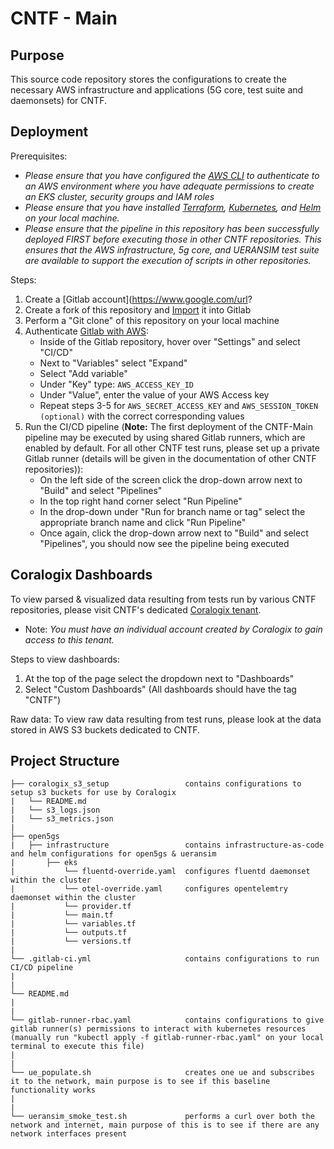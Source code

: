 # CNTF - Main

## Purpose
This source code repository stores the configurations to create the necessary AWS infrastructure and applications (5G core, test suite and daemonsets) for CNTF.

## Deployment
Prerequisites:

* *Please ensure that you have configured the [AWS CLI](https://docs.aws.amazon.com/cli/latest/userguide/getting-started-quickstart.html) to authenticate to an AWS environment where you have adequate permissions to create an EKS cluster, security groups and IAM roles* 
* *Please ensure that you have installed [Terraform](https://developer.hashicorp.com/terraform/tutorials/aws-get-started/install-cli), [Kubernetes](https://docs.aws.amazon.com/eks/latest/userguide/install-kubectl.html), and [Helm](https://helm.sh/docs/intro/install/) on your local machine.*
* *Please ensure that the pipeline in this repository has been successfully deployed FIRST before executing those in other CNTF repositories. This ensures that the AWS infrastructure, 5g core, and UERANSIM test suite are available to support the execution of scripts in other repositories.*  

Steps:
1. Create a [Gitlab account](https://www.google.com/url?
2. Create a fork of this repository and [Import](https://docs.gitlab.com/ee/user/project/import/github.html) it into Gitlab 
3. Perform a "Git clone" of this repository on your local machine
4. Authenticate [Gitlab with AWS](https://docs.gitlab.com/ee/ci/cloud_deployment/):
   * Inside of the Gitlab repository, hover over "Settings" and select "CI/CD"
   * Next to "Variables" select "Expand"
   * Select "Add variable"
   * Under "Key" type: `AWS_ACCESS_KEY_ID`
   * Under "Value", enter the value of your AWS Access key
   * Repeat steps 3-5 for `AWS_SECRET_ACCESS_KEY` and `AWS_SESSION_TOKEN (optional)` with the correct corresponding values
5. Run the CI/CD pipeline (**Note:** The first deployment of the CNTF-Main pipeline may be executed by using shared Gitlab runners, which are enabled by default. For all other CNTF test runs, please set up a private Gitlab runner (details will be given in the documentation of other CNTF repositories)):
    * On the left side of the screen click the drop-down arrow next to "Build" and select "Pipelines"
    * In the top right hand corner select "Run Pipeline"
    * In the drop-down under "Run for branch name or tag" select the appropriate branch name and click "Run Pipeline"
    * Once again, click the drop-down arrow next to "Build" and select "Pipelines", you should now see the pipeline being executed
    
## Coralogix Dashboards
To view parsed & visualized data resulting from tests run by various CNTF repositories, please visit CNTF's dedicated [Coralogix tenant](https://dish-wireless-network.atlassian.net/wiki/spaces/MSS/pages/509509825/Coralogix+CNTF+Dashboards).
* Note: *You must have an individual account created by Coralogix to gain access to this tenant.*
    
Steps to view dashboards:
1. At the top of the page select the dropdown next to "Dashboards"
2. Select "Custom Dashboards" (All dashboards should have the tag "CNTF")

Raw data: To view raw data resulting from test runs, please look at the data stored in AWS S3 buckets dedicated to CNTF.

## Project Structure
```
├── coralogix_s3_setup                 contains configurations to setup s3 buckets for use by Coralogix 
|   └── README.md
|   └── s3_logs.json
|   └── s3_metrics.json
|
├── open5gs
|   ├── infrastructure                 contains infrastructure-as-code and helm configurations for open5gs & ueransim
|      	├── eks
|           └── fluentd-override.yaml  configures fluentd daemonset within the cluster
|           └── otel-override.yaml     configures opentelemtry daemonset within the cluster
|           └── provider.tf
|           └── main.tf                    
|           └── variables.tf                
|           └── outputs.tf 
|           └── versions.tf
|
└── .gitlab-ci.yml                     contains configurations to run CI/CD pipeline
|
|
└── README.md  
|
|
└── gitlab-runner-rbac.yaml            contains configurations to give gitlab runner(s) permissions to interact with kubernetes resources (manually run "kubectl apply -f gitlab-runner-rbac.yaml" on your local terminal to execute this file) 
|
|
└── ue_populate.sh                     creates one ue and subscribes it to the network, main purpose is to see if this baseline functionality works
|
|
└── ueransim_smoke_test.sh             performs a curl over both the network and internet, main purpose of this is to see if there are any network interfaces present            
                                  
```
